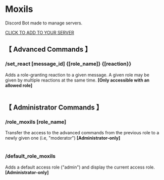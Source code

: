 # **Moxils**


Discord Bot made to manage servers.

[CLICK TO ADD TO YOUR SERVER](https://discord.com/oauth2/authorize?client_id=1307728119397879912)

## 【 Advanced Commands 】

### /set_react [message_id] {[role_name]} {[reaction}}
Adds a role-granting reaction to a given message.
A given role may be given by multiple reactions at the same time. 
**[Only accessible with an allowed role]**
</br></br>

## 【 Administrator Commands 】


### /role_moxils [role_name]
Transfer the access to the advanced commands from the previous role to a newly given one (i.e, "moderator")
**[Administrator-only]**
</br></br>
### /default_role_moxils
Adds a default access role ("admin") and display the current access role.
**[Administrator-only]**
